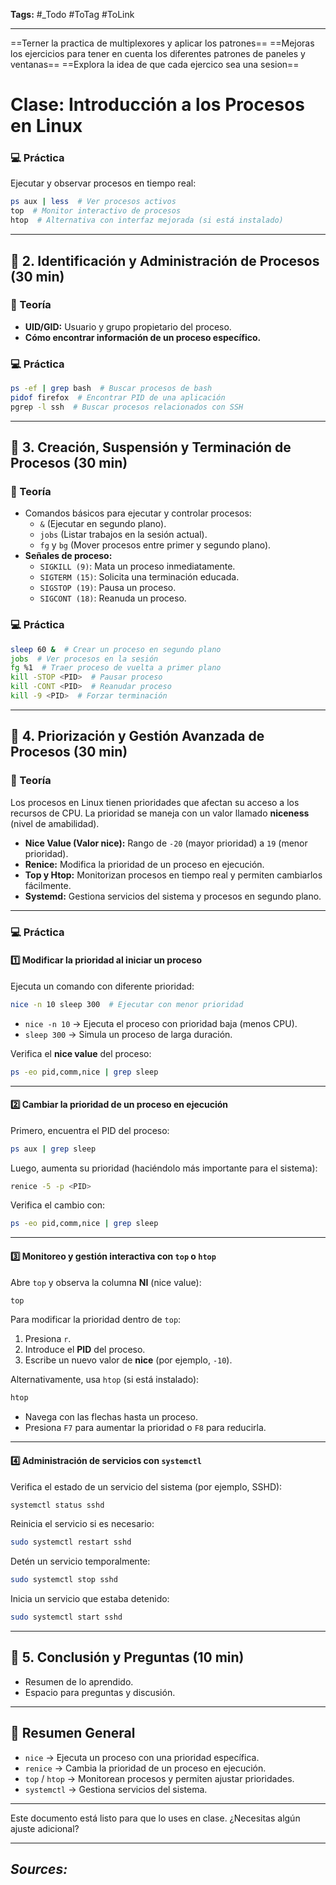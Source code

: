 **Tags:** #_Todo
#ToTag #ToLink 
- - -
==Terner la practica de multiplexores y aplicar los patrones==
==Mejoras los ejercicios para tener en cuenta los diferentes patrones de paneles y ventanas==
==Explora la idea de que cada ejercico sea una sesion==
# **Clase: Introducción a los Procesos en Linux**  
### **💻 Práctica**  
Ejecutar y observar procesos en tiempo real:  
```bash
ps aux | less  # Ver procesos activos
top  # Monitor interactivo de procesos
htop  # Alternativa con interfaz mejorada (si está instalado)
```

---

## **📌 2. Identificación y Administración de Procesos (30 min)**  
### **📖 Teoría**  
- **UID/GID:** Usuario y grupo propietario del proceso.  
- **Cómo encontrar información de un proceso específico.**  

### **💻 Práctica**  
```bash
ps -ef | grep bash  # Buscar procesos de bash
pidof firefox  # Encontrar PID de una aplicación
pgrep -l ssh  # Buscar procesos relacionados con SSH
```

---

## **📌 3. Creación, Suspensión y Terminación de Procesos (30 min)**  
### **📖 Teoría**  
- Comandos básicos para ejecutar y controlar procesos:  
  - `&` (Ejecutar en segundo plano).  
  - `jobs` (Listar trabajos en la sesión actual).  
  - `fg` y `bg` (Mover procesos entre primer y segundo plano).  
- **Señales de proceso:**  
  - `SIGKILL (9)`: Mata un proceso inmediatamente.  
  - `SIGTERM (15)`: Solicita una terminación educada.  
  - `SIGSTOP (19)`: Pausa un proceso.  
  - `SIGCONT (18)`: Reanuda un proceso.  

### **💻 Práctica**  
```bash
sleep 60 &  # Crear un proceso en segundo plano
jobs  # Ver procesos en la sesión
fg %1  # Traer proceso de vuelta a primer plano
kill -STOP <PID>  # Pausar proceso
kill -CONT <PID>  # Reanudar proceso
kill -9 <PID>  # Forzar terminación
```

---

## **📌 4. Priorización y Gestión Avanzada de Procesos (30 min)**  
### **📖 Teoría**  
Los procesos en Linux tienen prioridades que afectan su acceso a los recursos de CPU. La prioridad se maneja con un valor llamado **niceness** (nivel de amabilidad).  

- **Nice Value (Valor nice):** Rango de `-20` (mayor prioridad) a `19` (menor prioridad).  
- **Renice:** Modifica la prioridad de un proceso en ejecución.  
- **Top y Htop:** Monitorizan procesos en tiempo real y permiten cambiarlos fácilmente.  
- **Systemd:** Gestiona servicios del sistema y procesos en segundo plano.  

---

### **💻 Práctica**  

#### **1️⃣ Modificar la prioridad al iniciar un proceso**  
Ejecuta un comando con diferente prioridad:  
```bash
nice -n 10 sleep 300  # Ejecutar con menor prioridad
```
- `nice -n 10` → Ejecuta el proceso con prioridad baja (menos CPU).  
- `sleep 300` → Simula un proceso de larga duración.  

Verifica el **nice value** del proceso:  
```bash
ps -eo pid,comm,nice | grep sleep
```

---

#### **2️⃣ Cambiar la prioridad de un proceso en ejecución**  
Primero, encuentra el PID del proceso:  
```bash
ps aux | grep sleep
```
Luego, aumenta su prioridad (haciéndolo más importante para el sistema):  
```bash
renice -5 -p <PID>
```
Verifica el cambio con:  
```bash
ps -eo pid,comm,nice | grep sleep
```

---

#### **3️⃣ Monitoreo y gestión interactiva con `top` o `htop`**  
Abre `top` y observa la columna **NI** (nice value):  
```bash
top
```
Para modificar la prioridad dentro de `top`:  
1. Presiona `r`.  
2. Introduce el **PID** del proceso.  
3. Escribe un nuevo valor de **nice** (por ejemplo, `-10`).  

Alternativamente, usa `htop` (si está instalado):  
```bash
htop
```
- Navega con las flechas hasta un proceso.  
- Presiona `F7` para aumentar la prioridad o `F8` para reducirla.  

---

#### **4️⃣ Administración de servicios con `systemctl`**  
Verifica el estado de un servicio del sistema (por ejemplo, SSHD):  
```bash
systemctl status sshd
```
Reinicia el servicio si es necesario:  
```bash
sudo systemctl restart sshd
```
Detén un servicio temporalmente:  
```bash
sudo systemctl stop sshd
```
Inicia un servicio que estaba detenido:  
```bash
sudo systemctl start sshd
```

---

## **📌 5. Conclusión y Preguntas (10 min)**  
- Resumen de lo aprendido.  
- Espacio para preguntas y discusión.  

---

## **📌 Resumen General**
- `nice` → Ejecuta un proceso con una prioridad específica.  
- `renice` → Cambia la prioridad de un proceso en ejecución.  
- `top` / `htop` → Monitorean procesos y permiten ajustar prioridades.  
- `systemctl` → Gestiona servicios del sistema.  

---

Este documento está listo para que lo uses en clase. ¿Necesitas algún ajuste adicional?

- - - 
## ***Sources:***